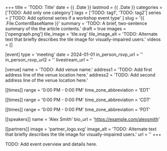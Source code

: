 +++
title = 'TODO: Title'
date = {{ .Date }}
lastmod = {{ .Date }}
categories = ['TODO: Add only one category']
tags = ['TODO: tag1', 'TODO: tag2']
series = ['TODO: Add optional series if a workshop event type' ]
slug = '{{ .File.ContentBaseName }}'
summary = 'TODO: A brief, two-sentence summary of the the article contents.'
draft = true
images = ['opengraph.png']
tile_image = 'tile.svg'
tile_image_alt = 'TODO: Alternate text that briefly describes the tile image for visually-impaired users.'
videos = []

[event]
type = 'meeting'
date = 2024-01-01
in_person_rsvp_url = ''
in_person_rsvp_url2 = ''
livestream_url = ''

[venue]
name = 'TODO: Add venue name.'
address1 = 'TODO: Add first address line of the venue location here.'
address2 = 'TODO: Add second address line of the venue location here.'

[[times]]
range = '0:00 PM - 0:00 PM'
time_zone_abbreviation = 'EDT'

[[times]]
range = '0:00 PM - 0:00 PM'
time_zone_abbreviation = 'CDT'

[[times]]
range = '0:00 PM - 0:00 PM'
time_zone_abbreviation = 'PDT'

[[speakers]]
name = 'Alex Smith'
bio_url = 'https://example.com/alexsmith'

[[partners]]
image = 'partner_logo.svg'
image_alt = 'TODO: Alternate text that briefly describes the tile image for visually-impaired users.'
url = ''
+++

TODO: Add event overview and details here.
